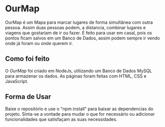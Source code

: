 # OurMap
OurMap é um Mapa para marcar lugares de forma simultânea com outra pessoa. Assim duas pessoas podem, a distancia, combinar lugares e viagens que gostariam de ir ou fazer.
É feito para usar em casal, pois os pontos ficam salvos em um Banco de Dados, assim podem sempre ir vendo onde já foram ou onde querem ir.

## Como foi feito
O _OurMap_ foi criado em NodeJs, utilizando um Banco de Dados MySQL para armazenar os dados. As páginas foram feitas com HTML, CSS e JavaScript.

## Forma de Usar
Baixe o repositório e use o "npm install" para baixar as dependencias do projeto. Sinta-se a vontade para mudar o que for necessário ou adicionar funcionalidades 
que satisfaçam as suas necessidades.
